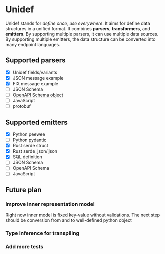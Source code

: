 # Unidef

Unidef stands for _define once, use everywhere_. It aims for define data structures in a unified format. It combines **parsers**,
**transformers**, and **emitters**. By supporting multiple parsers, it can use multiple data sources. By supporting multiple emitters,
the data structure can be converted into many endpoint languages.

## Supported parsers

- [x] Unidef fields/variants
- [x] JSON message example
- [x] FIX message example
- [ ] JSON Schema
- [ ] [OpenAPI Schema object](https://spec.openapis.org/oas/v3.1.0#schemaObject)
- [ ] JavaScript
- [ ] protobuf

## Supported emitters
- [x] Python peewee
- [ ] Python pydantic
- [x] Rust serde struct
- [x] Rust serde_json/ijson
- [x] SQL definition
- [ ] JSON Schema
- [ ] OpenAPI Schema
- [ ] JavaScript

## Future plan

### Improve inner representation model
Right now inner model is fixed key-value without validations. The next step should be conversion from and to well-defined python object

### Type Inference for transpiling


### Add more tests